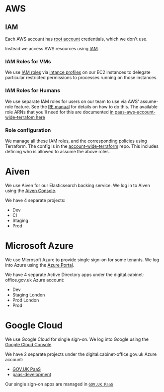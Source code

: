 # AWS
## IAM

Each AWS account has [root account](http://docs.aws.amazon.com/general/latest/gr/root-vs-iam.html) credentials, which we don't use.

Instead we access AWS resources using [IAM](http://docs.aws.amazon.com/IAM/latest/UserGuide/introduction.html).

### IAM Roles for VMs

We use [IAM roles](http://docs.aws.amazon.com/IAM/latest/UserGuide/id_roles.html) via [intance profiles](http://docs.aws.amazon.com/IAM/latest/UserGuide/id_roles_use_switch-role-ec2_instance-profiles.html) on our EC2 instances to delegate particular restricted permissions to processes running on those instances.

### IAM Roles for Humans

We use separate IAM roles for users on our team to use via AWS' assume-role
feature. See the [RE manual](https://reliability-engineering.cloudapps.digital/iaas.html#access-aws-accounts)
for details on how to do this.  The available role ARNs that you'll need for
this are documented [in paas-aws-account-wide-terrafom here](https://github.com/alphagov/paas-aws-account-wide-terraform/blob/master/doc/assume_role_arns.md)

### Role configuration

We manage all these IAM roles, and the corresponding policies using Terraform.
The config is in the [account-wide-terraform](https://github.com/alphagov/paas-aws-account-wide-terraform)
repo. This includes defining who is allowed to assume the above roles.

# Aiven

We use Aiven for our Elasticsearch backing service.  We log in to Aiven using
the [Aiven Console](https://console.aiven.io/).

We have 4 separate projects:

- Dev
- CI
- Staging
- Prod

# Microsoft Azure

We use Microsoft Azure to provide single sign-on for some tenants. We log into Azure using the [Azure
Portal](https://portal.azure.com).

We have 4 separate Active Directory apps under the
digital.cabinet-office.gov.uk Azure account:

- Dev
- Staging London
- Prod London
- Prod

# Google Cloud

We use Google Cloud for single sign-on. We log into Google using the [Google
Cloud Console](https://console.cloud.google.com/).

We have 2 separate projects under the digital.cabinet-office.gov.uk Azure
account:

- [GOV.UK PaaS](https://console.cloud.google.com/home/dashboard?project=govuk-paas)
- [paas-development](https://console.cloud.google.com/home/dashboard?project=paas-development-210707)

Our single sign-on apps are managed in [`GOV.UK PaaS`](https://console.cloud.google.com/apis/credentials?folder=&organizationId=&project=govuk-paas)
